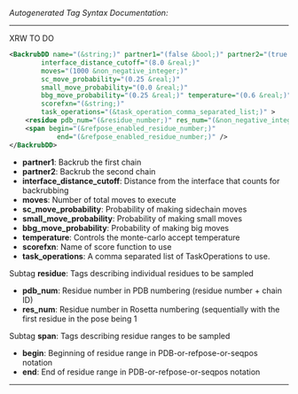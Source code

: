<!-- THIS IS AN AUTOGENERATED FILE: Don't edit it directly, instead change the schema definition in the code itself. -->

_Autogenerated Tag Syntax Documentation:_

---
XRW TO DO

```xml
<BackrubDD name="(&string;)" partner1="(false &bool;)" partner2="(true &bool;)"
        interface_distance_cutoff="(8.0 &real;)"
        moves="(1000 &non_negative_integer;)"
        sc_move_probability="(0.25 &real;)"
        small_move_probability="(0.0 &real;)"
        bbg_move_probability="(0.25 &real;)" temperature="(0.6 &real;)"
        scorefxn="(&string;)"
        task_operations="(&task_operation_comma_separated_list;)" >
    <residue pdb_num="(&residue_number;)" res_num="(&non_negative_integer;)" />
    <span begin="(&refpose_enabled_residue_number;)"
            end="(&refpose_enabled_residue_number;)" />
</BackrubDD>
```

-   **partner1**: Backrub the first chain
-   **partner2**: Backrub the second chain
-   **interface_distance_cutoff**: Distance from the interface that counts for backrubbing
-   **moves**: Number of total moves to execute
-   **sc_move_probability**: Probability of making sidechain moves
-   **small_move_probability**: Probability of making small moves
-   **bbg_move_probability**: Probability of making big moves
-   **temperature**: Controls the monte-carlo accept temperature
-   **scorefxn**: Name of score function to use
-   **task_operations**: A comma separated list of TaskOperations to use.


Subtag **residue**:   Tags describing individual residues to be sampled

-   **pdb_num**: Residue number in PDB numbering (residue number + chain ID)
-   **res_num**: Residue number in Rosetta numbering (sequentially with the first residue in the pose being 1

Subtag **span**:   Tags describing residue ranges to be sampled

-   **begin**: Beginning of residue range in PDB-or-refpose-or-seqpos notation
-   **end**: End of residue range in PDB-or-refpose-or-seqpos notation

---
